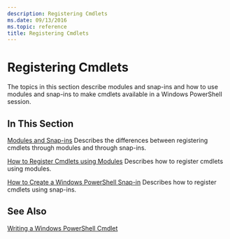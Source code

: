 ```yaml
---
description: Registering Cmdlets
ms.date: 09/13/2016
ms.topic: reference
title: Registering Cmdlets
---
```

# Registering Cmdlets

The topics in this section describe modules and snap-ins and how to use modules and snap-ins to make cmdlets available in a Windows PowerShell session.

## In This Section

[Modules and Snap-ins](./modules-and-snap-ins.md)
Describes the differences between registering cmdlets through modules and through snap-ins.

[How to Register Cmdlets using Modules](./how-to-import-cmdlets-using-modules.md)
Describes how to register cmdlets using modules.

[How to Create a Windows PowerShell Snap-in](./how-to-create-a-windows-powershell-snap-in.md)
Describes how to register cmdlets using snap-ins.

## See Also

[Writing a Windows PowerShell Cmdlet](../cmdlet/cmdlet-overview.md)
